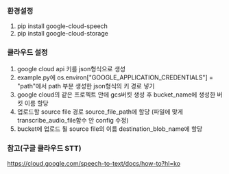 ### 환경설정
1. pip install google-cloud-speech
2. pip install google-cloud-storage

### 클라우드 설정
1. google cloud api 키를 json형식으로 생성
2. example.py에 os.environ["GOOGLE_APPLICATION_CREDENTIALS"] = "path"에서 path 부분 생성한 json형식의 키 경로 넣기
3. google cloud의 같은 프로젝트 안에 gcs버킷 생성 후 bucket_name에 생성한 버킷 이름 할당
4. 업로드할 source file 경로 source_file_path에 할당 (파일에 맞게 transcribe_audio_file함수 안 config 수정)
5. bucket에 업로드 될 source file의 이름 destination_blob_name에 할당

### 참고(구글 클라우드 STT)
https://cloud.google.com/speech-to-text/docs/how-to?hl=ko